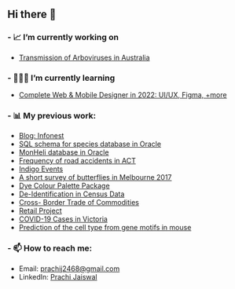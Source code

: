 ## Hi there 👋


### - 📈 I’m currently working on 


- [Transmission of Arboviruses in Australia](https://github.com/pjai0005/Analysis-on-Arbovirus-Transmission)



### - 👩🏻‍💻 I’m currently learning 


- [Complete Web & Mobile Designer in 2022: UI/UX, Figma, +more](https://www.udemy.com/course/complete-web-designer-mobile-designer-zero-to-mastery/)



### - 📊 My previous work:


- [Blog: Infonest](https://pjai0005-blog1.netlify.app/)
- [SQL schema for species database in Oracle]()
- [MonHeli database in Oracle]()
- [Frequency of road accidents in ACT]()
- [Indigo Events](https://www.figma.com/file/h3J93Wx0H1Lq5DYyvYYsi3/Indigo-Events?node-id=0%3A1)
- [A short survey of butterflies in Melbourne 2017](https://github.com/pjai0005/short-survey-butterflies/tree/main)
- [Dye Colour Palette Package]()
- [De-Identification in Census Data]()
- [Cross- Border Trade of Commodities](https://github.com/pjai0005/5513assignment4_Team_Nemo)
- [Retail Project]()
- [COVID-19 Cases in Victoria]()
- [Prediction of the cell type from gene motifs in mouse]()

### - 📫 How to reach me:

- Email: prachij2468@gmail.com
- LinkedIn: [Prachi Jaiswal](https://www.linkedin.com/in/prachi-jaiswal-a07b66161/)

